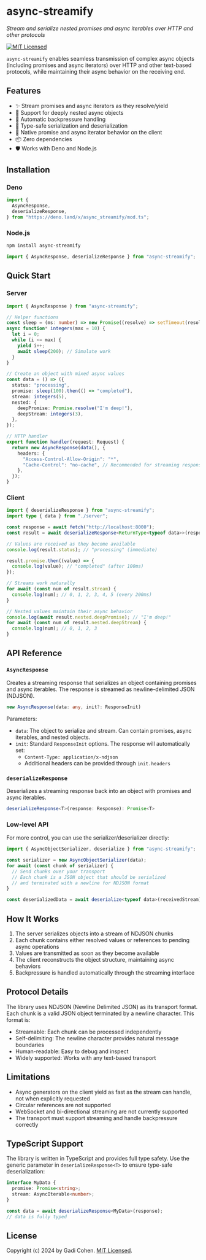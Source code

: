 # async-streamify

_Stream and serialize nested promises and async iterables over HTTP and other
protocols_

[![MIT Licensed](https://img.shields.io/badge/license-MIT-blue.svg)](./LICENSE.txt)

`async-streamify` enables seamless transmission of complex async objects
(including promises and async iterators) over HTTP and other text-based
protocols, while maintaining their async behavior on the receiving end.

## Features

- ✨ Stream promises and async iterators as they resolve/yield
- 🔄 Support for deeply nested async objects
- 🌊 Automatic backpressure handling
- 🎯 Type-safe serialization and deserialization
- 🚀 Native promise and async iterator behavior on the client
- 📦 Zero dependencies
- 🛡️ Works with Deno and Node.js

## Installation

### Deno

```typescript
import {
  AsyncResponse,
  deserializeResponse,
} from "https://deno.land/x/async_streamify/mod.ts";
```

### Node.js

```bash
npm install async-streamify
```

```typescript
import { AsyncResponse, deserializeResponse } from "async-streamify";
```

## Quick Start

### Server

```typescript
import { AsyncResponse } from "async-streamify";

// Helper functions
const sleep = (ms: number) => new Promise((resolve) => setTimeout(resolve, ms));
async function* integers(max = 10) {
  let i = 0;
  while (i <= max) {
    yield i++;
    await sleep(200); // Simulate work
  }
}

// Create an object with mixed async values
const data = () => ({
  status: "processing",
  promise: sleep(100).then(() => "completed"),
  stream: integers(5),
  nested: {
    deepPromise: Promise.resolve("I'm deep!"),
    deepStream: integers(3),
  },
});

// HTTP handler
export function handler(request: Request) {
  return new AsyncResponse(data(), {
    headers: {
      "Access-Control-Allow-Origin": "*",
      "Cache-Control": "no-cache", // Recommended for streaming responses
    },
  });
}
```

### Client

```typescript
import { deserializeResponse } from "async-streamify";
import type { data } from "./server";

const response = await fetch("http://localhost:8000");
const result = await deserializeResponse<ReturnType<typeof data>>(response);

// Values are received as they become available
console.log(result.status); // "processing" (immediate)

result.promise.then((value) => {
  console.log(value); // "completed" (after 100ms)
});

// Streams work naturally
for await (const num of result.stream) {
  console.log(num); // 0, 1, 2, 3, 4, 5 (every 200ms)
}

// Nested values maintain their async behavior
console.log(await result.nested.deepPromise); // "I'm deep!"
for await (const num of result.nested.deepStream) {
  console.log(num); // 0, 1, 2, 3
}
```

## API Reference

### `AsyncResponse`

Creates a streaming response that serializes an object containing promises and
async iterables. The response is streamed as newline-delimited JSON (NDJSON).

```typescript
new AsyncResponse(data: any, init?: ResponseInit)
```

Parameters:

- `data`: The object to serialize and stream. Can contain promises, async
  iterables, and nested objects.
- `init`: Standard `ResponseInit` options. The response will automatically set:
  - `Content-Type: application/x-ndjson`
  - Additional headers can be provided through `init.headers`

### `deserializeResponse`

Deserializes a streaming response back into an object with promises and async
iterables.

```typescript
deserializeResponse<T>(response: Response): Promise<T>
```

### Low-level API

For more control, you can use the serializer/deserializer directly:

```typescript
import { AsyncObjectSerializer, deserialize } from "async-streamify";

const serializer = new AsyncObjectSerializer(data);
for await (const chunk of serializer) {
  // Send chunks over your transport
  // Each chunk is a JSON object that should be serialized
  // and terminated with a newline for NDJSON format
}

const deserializedData = await deserialize<typeof data>(receivedStream);
```

## How It Works

1. The server serializes objects into a stream of NDJSON chunks
2. Each chunk contains either resolved values or references to pending async
   operations
3. Values are transmitted as soon as they become available
4. The client reconstructs the object structure, maintaining async behaviors
5. Backpressure is handled automatically through the streaming interface

## Protocol Details

The library uses NDJSON (Newline Delimited JSON) as its transport format. Each
chunk is a valid JSON object terminated by a newline character. This format is:

- Streamable: Each chunk can be processed independently
- Self-delimiting: The newline character provides natural message boundaries
- Human-readable: Easy to debug and inspect
- Widely supported: Works with any text-based transport

## Limitations

- Async generators on the client yield as fast as the stream can handle, not
  when explicitly requested
- Circular references are not supported
- WebSocket and bi-directional streaming are not currently supported
- The transport must support streaming and handle backpressure correctly

## TypeScript Support

The library is written in TypeScript and provides full type safety. Use the
generic parameter in `deserializeResponse<T>` to ensure type-safe
deserialization:

```typescript
interface MyData {
  promise: Promise<string>;
  stream: AsyncIterable<number>;
}

const data = await deserializeResponse<MyData>(response);
// data is fully typed
```

## License

Copyright (c) 2024 by Gadi Cohen. [MIT Licensed](./LICENSE.txt).
